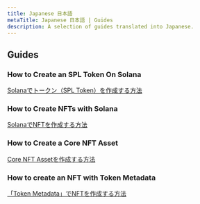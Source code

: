 ```yaml
---
title: Japanese 日本語
metaTitle: Japanese 日本語 | Guides
description: A selection of guides translated into Japanese.
---
```


## Guides

### How to Create an SPL Token On Solana
[Solanaでトークン（SPL Token）を作成する方法](https://note.com/metaplex_japan/n/nc993285321a7)

### How to Create NFTs with Solana
[SolanaでNFTを作成する方法](https://note.com/metaplex_japan/n/n12fc1d251b34)

### How to Create a Core NFT Asset
[Core NFT Assetを作成する方法](https://note.com/metaplex_japan/n/nb24289e3bba6)

### How to create an NFT with Token Metadata
[「Token Metadata」でNFTを作成する方法](https://note.com/metaplex_japan/n/n7786dcb5ad69)
